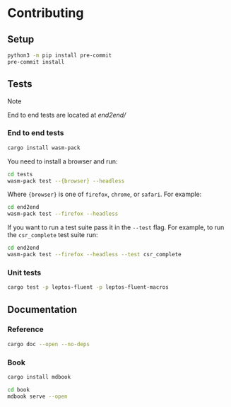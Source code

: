 # Contributing

## Setup

```bash
python3 -m pip install pre-commit
pre-commit install
```

## Tests

> [!NOTE]
> End to end tests are located at _end2end/_

### End to end tests

```sh
cargo install wasm-pack
```

You need to install a browser and run:

```sh
cd tests
wasm-pack test --{browser} --headless
```

Where `{browser}` is one of `firefox`, `chrome`, or `safari`. For example:

```sh
cd end2end
wasm-pack test --firefox --headless
```

If you want to run a test suite pass it in the `--test` flag.
For example, to run the `csr_complete` test suite run:

```sh
cd end2end
wasm-pack test --firefox --headless --test csr_complete
```

### Unit tests

```sh
cargo test -p leptos-fluent -p leptos-fluent-macros
```

## Documentation

### Reference

```sh
cargo doc --open --no-deps
```

### Book

```sh
cargo install mdbook
```

```sh
cd book
mdbook serve --open
```
